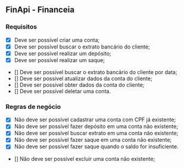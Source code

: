 ## FinApi - Financeia

### Requisitos

- [x] Deve ser possível criar uma conta;
- [x] Deve ser possível buscar o extrato bancário do cliente;
- [x] Deve ser possível realizar um depósito;
- [x] Deve ser possível realizar um saque;
- [] Deve ser possível buscar o extrato bancário do cliente por data;
- [] Deve ser possível atualizar dados da conta do cliente;
- [] Deve ser possível obter dados da conta do cliente;
- [] Deve ser possível deletar uma conta.


### Regras de negócio

- [x] Não deve ser possível cadastrar uma conta com CPF já existente;
- [x] Não deve ser possível fazer depósito em uma conta não existente;
- [x] Não deve ser possível buscar extrato em uma conta não existente;
- [x] Não deve ser possível fazer saque em uma conta não existente;
- [x] Não deve ser possível fazer saque quando o saldo for insuficiente.
- [] Não deve ser possível excluir uma conta não existente;